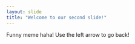 ```yaml
---
layout: slide
title: "Welcome to our second slide!"
---
```

Funny meme haha!
Use the left arrow to go back!

